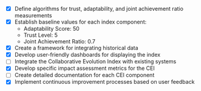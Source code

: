 - [x] Define algorithms for trust, adaptability, and joint achievement ratio measurements
- [x] Establish baseline values for each index component:
  - Adaptability Score: 50
  - Trust Level: 5
  - Joint Achievement Ratio: 0.7
- [x] Create a framework for integrating historical data
- [x] Develop user-friendly dashboards for displaying the index
- [ ] Integrate the Collaborative Evolution Index with existing systems
- [x] Develop specific impact assessment metrics for the CEI
- [ ] Create detailed documentation for each CEI component
- [x] Implement continuous improvement processes based on user feedback